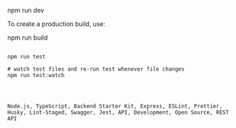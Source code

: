 
npm run dev

To create a production build, use:

npm run build
```

npm run test

# watch test files and re-run test whenever file changes
npm run test:watch




Node.js, TypeScript, Backend Starter Kit, Express, ESLint, Prettier, Husky, Lint-Staged, Swagger, Jest, API, Development, Open Source, REST API
